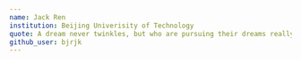 ```yaml
---
name: Jack Ren
institution: Beijing Univerisity of Technology
quote: A dream never twinkles, but who are pursuing their dreams really do.
github_user: bjrjk
---
```

